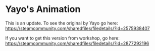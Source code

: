# Yayo's Animation

This is an update. To see the original by Yayo go here: https://steamcommunity.com/sharedfiles/filedetails/?id=2575938407

If you want to get this version from workshop, go here: https://steamcommunity.com/sharedfiles/filedetails/?id=2877292196
